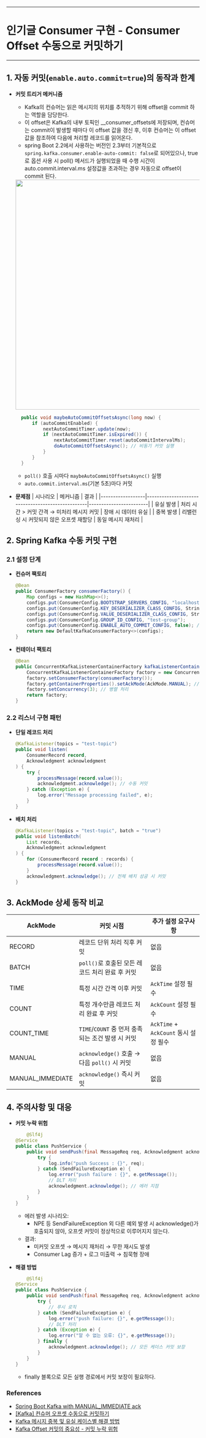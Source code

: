 ----
# 인기글 Consumer 구현 - Consumer Offset 수동으로 커밋하기  
----
## 1. 자동 커밋(`enable.auto.commit=true`)의 동작과 한계
- **커밋 트리거 메커니즘**
  - Kafka의 컨슈머는 읽은 메시지의 위치를 추적하기 위해 offset을 commit 하는 역할을 담당한다.
  - 이 offset은 Kafka의 내부 토픽인 __consumer_offsets에 저장되며, 컨슈머는 commit이 발생할 때마다 이 offset 값을 갱신 후, 이후 컨슈머는 이 offset 값을 참조하여 다음에 처리할 레코드를 읽어온다.
  - spring Boot 2.2에서 사용하는 버전인 2.3부터 기본적으로 `spring.kafka.consumer.enable-auto-commit: false`로 되어있으나, true로 옵션 사용 시 poll() 메서드가 실행되었을 때 수행 시간이 auto.commit.interval.ms 설정값을 초과하는 경우 자동으로 offset이 commit 된다.
   <img src="https://github.com/user-attachments/assets/4ab0d455-b2a8-44b5-b17b-fbb15876eb38" width="600"/>

  ```java
    public void maybeAutoCommitOffsetsAsync(long now) {
        if (autoCommitEnabled) {
            nextAutoCommitTimer.update(now);
            if (nextAutoCommitTimer.isExpired()) {
                nextAutoCommitTimer.reset(autoCommitIntervalMs);
                doAutoCommitOffsetsAsync(); // 비동기 커밋 실행
            }
        }
    }
    ```
    - `poll()` 호출 시마다 `maybeAutoCommitOffsetsAsync()` 실행
    - `auto.commit.interval.ms`(기본 5초)마다 커밋

- **문제점**
    | 시나리오         | 메커니즘                                         | 결과                   |
    |------------------|--------------------------------------------------|------------------------|
    | 유실 발생        | 처리 시간 > 커밋 간격 → 미처리 메시지 커밋        | 장애 시 데이터 유실    |
    | 중복 발생        | 리밸런싱 시 커밋되지 않은 오프셋 재할당           | 동일 메시지 재처리     |

## 2. Spring Kafka 수동 커밋 구현

### 2.1 설정 단계

- **컨슈머 팩토리**
    ```java
    @Bean
    public ConsumerFactory consumerFactory() {
        Map configs = new HashMap<>();
        configs.put(ConsumerConfig.BOOTSTRAP_SERVERS_CONFIG, "localhost:9092");
        configs.put(ConsumerConfig.KEY_DESERIALIZER_CLASS_CONFIG, StringDeserializer.class);
        configs.put(ConsumerConfig.VALUE_DESERIALIZER_CLASS_CONFIG, StringDeserializer.class);
        configs.put(ConsumerConfig.GROUP_ID_CONFIG, "test-group");
        configs.put(ConsumerConfig.ENABLE_AUTO_COMMIT_CONFIG, false); // 자동 커밋 비활성화
        return new DefaultKafkaConsumerFactory<>(configs);
    }
    ```

- **컨테이너 팩토리**
    ```java
    @Bean
    public ConcurrentKafkaListenerContainerFactory kafkaListenerContainerFactory() {
        ConcurrentKafkaListenerContainerFactory factory = new ConcurrentKafkaListenerContainerFactory<>();
        factory.setConsumerFactory(consumerFactory());
        factory.getContainerProperties().setAckMode(AckMode.MANUAL); // 수동 커밋 활성화
        factory.setConcurrency(3); // 병렬 처리
        return factory;
    }
    ```

### 2.2 리스너 구현 패턴

- **단일 레코드 처리**
    ```java
    @KafkaListener(topics = "test-topic")
    public void listen(
        ConsumerRecord record,
        Acknowledgment acknowledgment
    ) {
        try {
            processMessage(record.value());
            acknowledgment.acknowledge(); // 수동 커밋
        } catch (Exception e) {
            log.error("Message processing failed", e);
        }
    }
    ```

- **배치 처리**
    ```java
    @KafkaListener(topics = "test-topic", batch = "true")
    public void listenBatch(
        List records,
        Acknowledgment acknowledgment
    ) {
        for (ConsumerRecord record : records) {
            processMessage(record.value());
        }
        acknowledgment.acknowledge(); // 전체 배치 성공 시 커밋
    }
    ```


## 3. AckMode 상세 동작 비교

| AckMode             | 커밋 시점                                                        | 추가 설정 요구사항                                               |
|---------------------|-------------------------------------------------------------------|------------------------------------------------------------------|
| RECORD              | 레코드 단위 처리 직후 커밋                                        | 없음                                                             |
| BATCH               | `poll()`로 호출된 모든 레코드 처리 완료 후 커밋                    | 없음                                                             |
| TIME                | 특정 시간 간격 이후 커밋                                           | `AckTime` 설정 필수                                              |
| COUNT               | 특정 개수만큼 레코드 처리 완료 후 커밋                             | `AckCount` 설정 필수                                             |
| COUNT_TIME          | `TIME`/`COUNT` 중 먼저 충족되는 조건 발생 시 커밋                  | `AckTime` + `AckCount` 동시 설정 필수                            |
| MANUAL              | `acknowledge()` 호출 → 다음 `poll()` 시 커밋                       | 없음                                                             |
| MANUAL_IMMEDIATE    | `acknowledge()` 즉시 커밋                                          | 없음                                                             |
## 4. 주의사항 및 대응

- **커밋 누락 위험**
    ```java
        @Slf4j
    @Service
    public class PushService {
        public void sendPush(final MessageReq req, Acknowledgment acknowledgment) {
            try {
                log.info("push Success : {}", req);
            } catch (SendFailureException e) {
                log.error("push failure : {}", e.getMessage());
                // DLT 처리
                acknowledgment.acknowledge(); // 에러 지점
            }
        }
    }
    
    ```
    - 에러 발생 시나리오:
      - NPE 등 SendFailureException 외 다른 예외 발생 시 acknowledge()가 호출되지 않아, 오프셋 커밋이 정상적으로 이루어지지 않는다.
    - 결과:
      - 미커밋 오프셋 → 메시지 재처리 → 무한 재시도 발생
      - Consumer Lag 증가 + 로그 미출력 → 침묵형 장애

- **해결 방법**
    ```java
        @Slf4j
    @Service
    public class PushService {
        public void sendPush(final MessageReq req, Acknowledgment acknowledgment) {
            try {
                // 푸시 로직
            } catch (SendFailureException e) {
                log.error("push failure: {}", e.getMessage());
                // DLT 처리
            } catch (Exception e) {
                log.error("알 수 없는 오류: {}", e.getMessage());
            } finally {
                acknowledgment.acknowledge(); // 모든 케이스 커밋 보장
            }
        }
    }

    ```
    - finally 블록으로 모든 실행 경로에서 커밋 보장이 필요하다.


### References
- [Spring Boot Kafka with MANUAL_IMMEDIATE ack](https://stackoverflow.com/questions/60929385/spring-boot-kafka-with-manual-immediate-ack)
- [[Kafka] 컨슈머 오프셋 수동으로 커밋하기](https://dkswnkk.tistory.com/744)
- [Kafka 메시지 중복 및 유실 케이스별 해결 방법](https://oliveyoung.tech/2024-10-16/oliveyoung-scm-oms-kafka/)
- [Kafka Offset 커밋의 중요성 - 커밋 누락 위험](https://lsj8367.tistory.com/entry/Kafka-Offset-Commit%EC%9D%98-%EC%A4%91%EC%9A%94%EC%84%B1)
